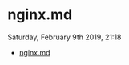 # nginx.md
Saturday, February 9th 2019, 21:18

<!-- @import "[TOC]" {cmd="toc" depthFrom=1 depthTo=6 orderedList=false} -->
<!-- code_chunk_output -->

* [nginx.md](#nginxmd)

<!-- /code_chunk_output -->
